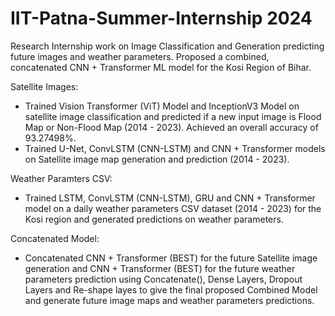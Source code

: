 # IIT-Patna-Summer-Internship 2024
Research Internship work on Image Classification and Generation predicting future images and weather parameters. Proposed a combined, concatenated CNN + Transformer ML model for the Kosi Region of Bihar.

Satellite Images:
- Trained Vision Transformer (ViT) Model and InceptionV3 Model on satellite image classification and predicted if a new input image is Flood Map or Non-Flood Map (2014 - 2023).
  Achieved an overall accuracy of 93.27498%.
- Trained U-Net, ConvLSTM (CNN-LSTM) and CNN + Transformer models on Satellite image map generation and prediction (2014 - 2023).

Weather Paramters CSV:
- Trained LSTM, ConvLSTM (CNN-LSTM), GRU and CNN + Transformer model on a daily weather parameters CSV dataset (2014 - 2023) for the Kosi region and generated predictions on weather parameters.

Concatenated Model:
- Concatenated CNN + Transformer (BEST) for the future Satellite image generation and CNN + Transformer (BEST) for the future weather parameters prediction using Concatenate(), Dense Layers, Dropout Layers and Re-shape layes to give the final proposed Combined Model and generate future image maps and weather parameters predictions.

